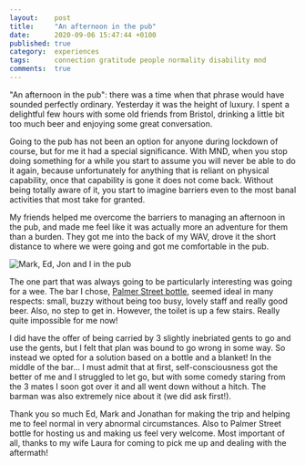 ```yaml
---
layout:    post
title:     "An afternoon in the pub"
date:      2020-09-06 15:47:44 +0100
published: true
category:  experiences
tags:      connection gratitude people normality disability mnd
comments:  true
---
```

"An afternoon in the pub": there was a time when that phrase would have sounded perfectly ordinary. Yesterday it was the height of luxury. I spent a delightful few hours with some old friends from Bristol, drinking a little bit too much beer and enjoying some great conversation.

Going to the pub has not been an option for anyone during lockdown of course, but for me it had a special significance. With MND, when you stop doing something for a while you start to assume you will never be able to do it again, because unfortunately for anything that is reliant on physical capability, once that capability is gone it does not come back. Without being totally aware of it, you start to imagine barriers even to the most banal activities that most take for granted.

My friends helped me overcome the barriers to managing an afternoon in the pub, and made me feel like it was actually more an adventure for them than a burden. They got me into the back of my WAV, drove it the short distance to where we were going and got me comfortable in the pub.

![Mark, Ed, Jon and I in the pub](https://lh3.googleusercontent.com/pw/ACtC-3d1Uo8xpG7FAALe0r4JmhPfEQn42fXrcHh2NbmTh1n1lAL_w9Ooc3RN_T9CSU83VGRdjvN7R2-70wTFJc1Lm6edu-s9qisGMki76FCM4mrpjhpMa8HKhI8q0BLAWody5j3CYr8vDAD1VA4OOvuQOa2hdw=w960-h720-no?authuser=0)

The one part that was always going to be particularly interesting was going for a wee. The bar I chose, [Palmer Street bottle](https://palmerstbottle.co.uk/), seemed ideal in many respects: small, buzzy without being too busy, lovely staff and really good beer. Also, no step to get in. However, the toilet is up a few stairs. Really quite impossible for me now!

I did have the offer of being carried by 3 slightly inebriated gents to go and use the gents, but I felt that plan was bound to go wrong in some way. So instead we opted for a solution based on a bottle and a blanket! In the middle of the bar... I must admit that at first, self-consciousness got the better of me and I struggled to let go, but with some comedy staring from the 3 mates I soon got over it and all went down without a hitch. The barman was also extremely nice about it (we did ask first!).

Thank you so much Ed, Mark and Jonathan for making the trip and helping me to feel normal in very abnormal circumstances. Also to Palmer Street bottle for hosting us and making us feel very welcome. Most important of all, thanks to my wife Laura for coming to pick me up and dealing with the aftermath!